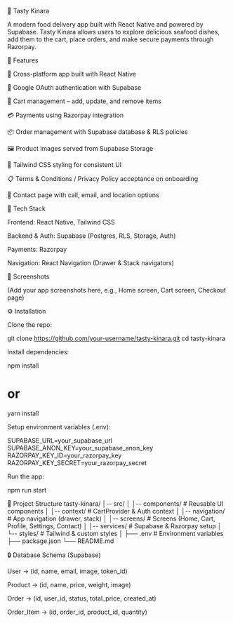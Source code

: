 🍴 Tasty Kinara

A modern food delivery app built with React Native and powered by Supabase.
Tasty Kinara allows users to explore delicious seafood dishes, add them to the cart, place orders, and make secure payments through Razorpay.

🚀 Features

📱 Cross-platform app built with React Native

🔑 Google OAuth authentication with Supabase

🛒 Cart management – add, update, and remove items

💳 Payments using Razorpay integration

📦 Order management with Supabase database & RLS policies

🖼️ Product images served from Supabase Storage

🎨 Tailwind CSS styling for consistent UI

📋 Terms & Conditions / Privacy Policy acceptance on onboarding

📍 Contact page with call, email, and location options

🧩 Tech Stack

Frontend: React Native, Tailwind CSS

Backend & Auth: Supabase (Postgres, RLS, Storage, Auth)

Payments: Razorpay

Navigation: React Navigation (Drawer & Stack navigators)

📸 Screenshots

(Add your app screenshots here, e.g., Home screen, Cart screen, Checkout page)

⚙️ Installation

Clone the repo:

git clone https://github.com/your-username/tasty-kinara.git
cd tasty-kinara


Install dependencies:

npm install
# or
yarn install


Setup environment variables (.env):

SUPABASE_URL=your_supabase_url
SUPABASE_ANON_KEY=your_supabase_anon_key
RAZORPAY_KEY_ID=your_razorpay_key
RAZORPAY_KEY_SECRET=your_razorpay_secret


Run the app:

npm run start

📂 Project Structure
tasty-kinara/
│-- src/
│   │-- components/      # Reusable UI components
│   │-- context/         # CartProvider & Auth context
│   │-- navigation/      # App navigation (drawer, stack)
│   │-- screens/         # Screens (Home, Cart, Profile, Settings, Contact)
│   │-- services/        # Supabase & Razorpay setup
│   └-- styles/          # Tailwind & custom styles
│
├── .env                 # Environment variables
├── package.json
└── README.md

🔒 Database Schema (Supabase)

User → (id, name, email, image, token_id)

Product → (id, name, price, weight, image)

Order → (id, user_id, status, total_price, created_at)

Order_Item → (id, order_id, product_id, quantity)
